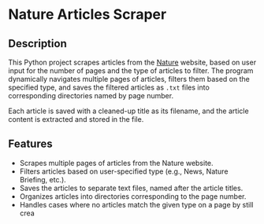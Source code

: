 # Nature Articles Scraper

## Description

This Python project scrapes articles from the [Nature](https://www.nature.com/nature/articles?sort=PubDate&year=2020) website, based on user input for the number of pages and the type of articles to filter. The program dynamically navigates multiple pages of articles, filters them based on the specified type, and saves the filtered articles as `.txt` files into corresponding directories named by page number.

Each article is saved with a cleaned-up title as its filename, and the article content is extracted and stored in the file.

## Features

- Scrapes multiple pages of articles from the Nature website.
- Filters articles based on user-specified type (e.g., News, Nature Briefing, etc.).
- Saves the articles to separate text files, named after the article titles.
- Organizes articles into directories corresponding to the page number.
- Handles cases where no articles match the given type on a page by still crea
